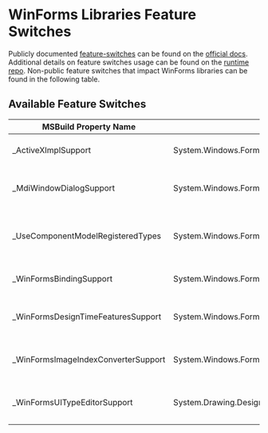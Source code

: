 # WinForms Libraries Feature Switches

Publicly documented [feature-switches](https://github.com/dotnet/designs/blob/master/accepted/2020/feature-switch.md) can be found on the [official docs](https://learn.microsoft.com/en-us/dotnet/core/deploying/trimming/trimming-options#trimming-framework-library-features). Additional details on feature switches usage can be found on the [runtime repo](https://github.com/LakshanF/runtime/blob/main/docs/workflow/trimming/feature-switches.md). Non-public feature switches that impact WinForms libraries can be found in the following table.

## Available Feature Switches

| MSBuild Property Name | AppContext Setting | Description |
|-|-|-|
| _ActiveXImplSupport | System.Windows.Forms.ActiveXImpl.IsSupported | WinForms ActiveX support is trimmed when set to false. |
| _MdiWindowDialogSupport | System.Windows.Forms.MdiWindowDialog.IsSupported | WinForms MdiWindowDialog support is trimmed when set to false. |
| _UseComponentModelRegisteredTypes | System.Windows.Forms.Control.UseComponentModelRegisteredTypes | Uses ComponentModel type registration feature when set to true. |
| _WinFormsBindingSupport | System.Windows.Forms.Binding.IsSupported | WinForms binding support is trimmed when set to false. |
| _WinFormsDesignTimeFeaturesSupport | System.Windows.Forms.Control.AreDesignTimeFeaturesSupported | WinForms design time support is trimmed when set to false. |
| _WinFormsImageIndexConverterSupport | System.Windows.Forms.ImageIndexConverter.IsSupported | WinForms ImageIndexConverter support is trimmed when set to false. |
| _WinFormsUITypeEditorSupport | System.Drawing.Design.UITypeEditor.IsSupported | WinForms UITypeEditor support is trimmed when set to false. |
